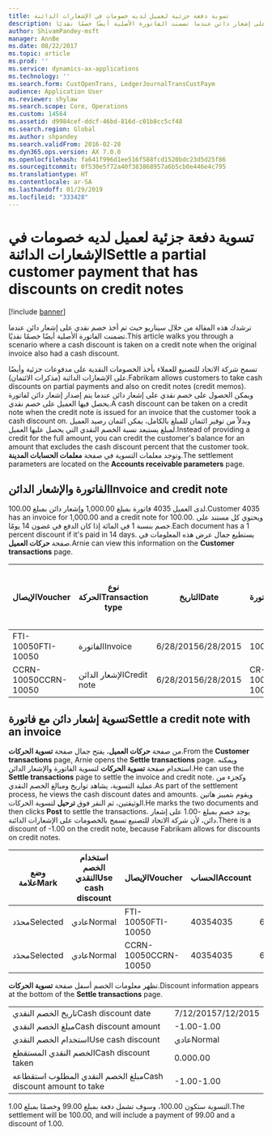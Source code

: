 ```yaml
---
title: تسوية دفعة جزئية لعميل لديه خصومات في الإشعارات الدائنة
description: ترشدك هذه المقالة من خلال سيناريو حيث تم أخذ خصم نقدي على إشعار دائن عندما تضمنت الفاتورة الأصلية أيضًا خصمًا نقديًا.
author: ShivamPandey-msft
manager: AnnBe
ms.date: 08/22/2017
ms.topic: article
ms.prod: ''
ms.service: dynamics-ax-applications
ms.technology: ''
ms.search.form: CustOpenTrans, LedgerJournalTransCustPaym
audience: Application User
ms.reviewer: shylaw
ms.search.scope: Core, Operations
ms.custom: 14564
ms.assetid: d9984cef-ddcf-46bd-816d-c01b8cc5cf48
ms.search.region: Global
ms.author: shpandey
ms.search.validFrom: 2016-02-28
ms.dyn365.ops.version: AX 7.0.0
ms.openlocfilehash: fa641f996d1ee516f588fcd1520bdc23d5d25f86
ms.sourcegitcommit: 0f530e5f72a40f383868957a6b5cb0e446e4c795
ms.translationtype: HT
ms.contentlocale: ar-SA
ms.lasthandoff: 01/29/2019
ms.locfileid: "333428"
---
```

# <a name="settle-a-partial-customer-payment-that-has-discounts-on-credit-notes"></a><span data-ttu-id="4fa19-103">تسوية دفعة جزئية لعميل لديه خصومات في الإشعارات الدائنة</span><span class="sxs-lookup"><span data-stu-id="4fa19-103">Settle a partial customer payment that has discounts on credit notes</span></span>

[!include [banner](../includes/banner.md)]

<span data-ttu-id="4fa19-104">ترشدك هذه المقالة من خلال سيناريو حيث تم أخذ خصم نقدي على إشعار دائن عندما تضمنت الفاتورة الأصلية أيضًا خصمًا نقديًا.</span><span class="sxs-lookup"><span data-stu-id="4fa19-104">This article walks you through a scenario where a cash discount is taken on a credit note when the original invoice also had a cash discount.</span></span> 

<span data-ttu-id="4fa19-105">تسمح شركة الاتحاد للتصنيع للعملاء بأخذ الخصومات النقدية على مدفوعات جزئية وأيضًا على الإشعارات الدائنة (مذكرات الائتمان).</span><span class="sxs-lookup"><span data-stu-id="4fa19-105">Fabrikam allows customers to take cash discounts on partial payments and also on credit notes (credit memos).</span></span> <span data-ttu-id="4fa19-106">ويمكن الحصول على خصم نقدي على إشعار دائن عندما يتم إصدار إشعار دائن لفاتورة يحصل فيها العميل على خصم نقدي.</span><span class="sxs-lookup"><span data-stu-id="4fa19-106">A cash discount can be taken on a credit note when the credit note is issued for an invoice that the customer took a cash discount on.</span></span> <span data-ttu-id="4fa19-107">وبدلاً من توفير ائتمان للمبلغ بالكامل، يمكن ائتمان رصيد العميل لمبلغ يستبعد نسبة الخصم النقدي التي يحصل عليها العميل.</span><span class="sxs-lookup"><span data-stu-id="4fa19-107">Instead of providing a credit for the full amount, you can credit the customer's balance for an amount that excludes the cash discount percent that the customer took.</span></span> <span data-ttu-id="4fa19-108">وتوجد معلمات التسوية في صفحة **معلمات الحسابات المدينة**.</span><span class="sxs-lookup"><span data-stu-id="4fa19-108">The settlement parameters are located on the **Accounts receivable parameters** page.</span></span>

## <a name="invoice-and-credit-note"></a><span data-ttu-id="4fa19-109">الفاتورة والإشعار الدائن</span><span class="sxs-lookup"><span data-stu-id="4fa19-109">Invoice and credit note</span></span>
<span data-ttu-id="4fa19-110">لدى العميل 4035 فاتورة بمبلغ 1,000.00 وإشعار دائن بمبلغ 100.00.</span><span class="sxs-lookup"><span data-stu-id="4fa19-110">Customer 4035 has an invoice for 1,000.00 and a credit note for 100.00.</span></span> <span data-ttu-id="4fa19-111">ويحتوي كل مستند على خصم بنسبة 1 في المائة إذا كان الدفع في غضون 14 يومًا.</span><span class="sxs-lookup"><span data-stu-id="4fa19-111">Each document has a 1 percent discount if it's paid in 14 days.</span></span> <span data-ttu-id="4fa19-112">يستطيع جمال عرض هذه المعلومات في صفحة **حركات العميل**.</span><span class="sxs-lookup"><span data-stu-id="4fa19-112">Arnie can view this information on the **Customer transactions** page.</span></span>

| <span data-ttu-id="4fa19-113">الإيصال</span><span class="sxs-lookup"><span data-stu-id="4fa19-113">Voucher</span></span>    | <span data-ttu-id="4fa19-114">نوع الحركة</span><span class="sxs-lookup"><span data-stu-id="4fa19-114">Transaction type</span></span> | <span data-ttu-id="4fa19-115">التاريخ</span><span class="sxs-lookup"><span data-stu-id="4fa19-115">Date</span></span>      | <span data-ttu-id="4fa19-116">الفاتورة</span><span class="sxs-lookup"><span data-stu-id="4fa19-116">Invoice</span></span>  | <span data-ttu-id="4fa19-117">المبلغ في خصم بعملة الحركة</span><span class="sxs-lookup"><span data-stu-id="4fa19-117">Amount in transaction currency debit</span></span> | <span data-ttu-id="4fa19-118">المبلغ في الائتمان بعملة الحركة</span><span class="sxs-lookup"><span data-stu-id="4fa19-118">Amount in transaction currency credit</span></span> | <span data-ttu-id="4fa19-119">الرصيد</span><span class="sxs-lookup"><span data-stu-id="4fa19-119">Balance</span></span>  | <span data-ttu-id="4fa19-120">عملة</span><span class="sxs-lookup"><span data-stu-id="4fa19-120">Currency</span></span> |
|------------|------------------|-----------|----------|--------------------------------------|---------------------------------------|----------|----------|
| <span data-ttu-id="4fa19-121">FTI-10050</span><span class="sxs-lookup"><span data-stu-id="4fa19-121">FTI-10050</span></span>  | <span data-ttu-id="4fa19-122">الفاتورة</span><span class="sxs-lookup"><span data-stu-id="4fa19-122">Invoice</span></span>          | <span data-ttu-id="4fa19-123">6/28/2015</span><span class="sxs-lookup"><span data-stu-id="4fa19-123">6/28/2015</span></span> | <span data-ttu-id="4fa19-124">10050</span><span class="sxs-lookup"><span data-stu-id="4fa19-124">10050</span></span>    | <span data-ttu-id="4fa19-125">1,000.00</span><span class="sxs-lookup"><span data-stu-id="4fa19-125">1,000.00</span></span>                             |                                       | <span data-ttu-id="4fa19-126">1,000.00</span><span class="sxs-lookup"><span data-stu-id="4fa19-126">1,000.00</span></span> | <span data-ttu-id="4fa19-127">دولار أمريكي</span><span class="sxs-lookup"><span data-stu-id="4fa19-127">USD</span></span>      |
| <span data-ttu-id="4fa19-128">CCRN-10050</span><span class="sxs-lookup"><span data-stu-id="4fa19-128">CCRN-10050</span></span> | <span data-ttu-id="4fa19-129">الإشعار الدائن</span><span class="sxs-lookup"><span data-stu-id="4fa19-129">Credit note</span></span>      | <span data-ttu-id="4fa19-130">6/28/2015</span><span class="sxs-lookup"><span data-stu-id="4fa19-130">6/28/2015</span></span> | <span data-ttu-id="4fa19-131">CR-10050</span><span class="sxs-lookup"><span data-stu-id="4fa19-131">CR-10050</span></span> |                                      | <span data-ttu-id="4fa19-132">100.00</span><span class="sxs-lookup"><span data-stu-id="4fa19-132">100.00</span></span>                                | <span data-ttu-id="4fa19-133">100.00-</span><span class="sxs-lookup"><span data-stu-id="4fa19-133">-100.00</span></span>  | <span data-ttu-id="4fa19-134">دولار أمريكي</span><span class="sxs-lookup"><span data-stu-id="4fa19-134">USD</span></span>      |

## <a name="settle-a-credit-note-with-an-invoice"></a><span data-ttu-id="4fa19-135">تسوية إشعار دائن مع فاتورة</span><span class="sxs-lookup"><span data-stu-id="4fa19-135">Settle a credit note with an invoice</span></span>
<span data-ttu-id="4fa19-136">من صفحة **حركات العميل**، يفتح جمال صفحة **تسوية الحركات**.</span><span class="sxs-lookup"><span data-stu-id="4fa19-136">From the **Customer transactions** page, Arnie opens the **Settle transactions** page.</span></span> <span data-ttu-id="4fa19-137">ويمكنه استخدام صفحة **تسوية الحركات** لتسوية الفاتورة والإشعار الدائن.</span><span class="sxs-lookup"><span data-stu-id="4fa19-137">He can use the **Settle transactions** page to settle the invoice and credit note.</span></span> <span data-ttu-id="4fa19-138">وكجزء من عملية التسوية، يشاهد تواريخ ومبالغ الخصم النقدي.</span><span class="sxs-lookup"><span data-stu-id="4fa19-138">As part of the settlement process, he views the cash discount dates and amounts.</span></span> <span data-ttu-id="4fa19-139">ويقوم بتمييز هاتين الوثيقتين، ثم النقر فوق **ترحيل** لتسوية الحركات.</span><span class="sxs-lookup"><span data-stu-id="4fa19-139">He marks the two documents and then clicks **Post** to settle the transactions.</span></span> <span data-ttu-id="4fa19-140">يوجد خصم بمبلغ -1.00 على إشعار دائن، لأن شركة الاتحاد للتصنيع تسمح بالخصومات على الإشعارات الدائنة.</span><span class="sxs-lookup"><span data-stu-id="4fa19-140">There is a discount of -1.00 on the credit note, because Fabrikam allows for discounts on credit notes.</span></span>

| <span data-ttu-id="4fa19-141">وضع علامة</span><span class="sxs-lookup"><span data-stu-id="4fa19-141">Mark</span></span>     | <span data-ttu-id="4fa19-142">استخدام الخصم النقدي</span><span class="sxs-lookup"><span data-stu-id="4fa19-142">Use cash discount</span></span> | <span data-ttu-id="4fa19-143">الإيصال</span><span class="sxs-lookup"><span data-stu-id="4fa19-143">Voucher</span></span>    | <span data-ttu-id="4fa19-144">الحساب</span><span class="sxs-lookup"><span data-stu-id="4fa19-144">Account</span></span> | <span data-ttu-id="4fa19-145">التاريخ</span><span class="sxs-lookup"><span data-stu-id="4fa19-145">Date</span></span>      | <span data-ttu-id="4fa19-146">تاريخ الاستحقاق</span><span class="sxs-lookup"><span data-stu-id="4fa19-146">Due date</span></span>  | <span data-ttu-id="4fa19-147">الفاتورة</span><span class="sxs-lookup"><span data-stu-id="4fa19-147">Invoice</span></span>  | <span data-ttu-id="4fa19-148">المبلغ بعملة الحركة</span><span class="sxs-lookup"><span data-stu-id="4fa19-148">Amount in transaction currency</span></span> | <span data-ttu-id="4fa19-149">عملة</span><span class="sxs-lookup"><span data-stu-id="4fa19-149">Currency</span></span> | <span data-ttu-id="4fa19-150">المبلغ المراد تسويته</span><span class="sxs-lookup"><span data-stu-id="4fa19-150">Amount to settle</span></span> |
|----------|-------------------|------------|---------|-----------|-----------|----------|--------------------------------|----------|------------------|
| <span data-ttu-id="4fa19-151">محدَد</span><span class="sxs-lookup"><span data-stu-id="4fa19-151">Selected</span></span> | <span data-ttu-id="4fa19-152">عادي</span><span class="sxs-lookup"><span data-stu-id="4fa19-152">Normal</span></span>            | <span data-ttu-id="4fa19-153">FTI-10050</span><span class="sxs-lookup"><span data-stu-id="4fa19-153">FTI-10050</span></span>  | <span data-ttu-id="4fa19-154">4035</span><span class="sxs-lookup"><span data-stu-id="4fa19-154">4035</span></span>    | <span data-ttu-id="4fa19-155">6/28/2015</span><span class="sxs-lookup"><span data-stu-id="4fa19-155">6/28/2015</span></span> | <span data-ttu-id="4fa19-156">7/28/2015</span><span class="sxs-lookup"><span data-stu-id="4fa19-156">7/28/2015</span></span> | <span data-ttu-id="4fa19-157">10050</span><span class="sxs-lookup"><span data-stu-id="4fa19-157">10050</span></span>    | <span data-ttu-id="4fa19-158">1,000.00</span><span class="sxs-lookup"><span data-stu-id="4fa19-158">1,000.00</span></span>                       | <span data-ttu-id="4fa19-159">دولار أمريكي</span><span class="sxs-lookup"><span data-stu-id="4fa19-159">USD</span></span>      | <span data-ttu-id="4fa19-160">990.00</span><span class="sxs-lookup"><span data-stu-id="4fa19-160">990.00</span></span>           |
| <span data-ttu-id="4fa19-161">محدَد</span><span class="sxs-lookup"><span data-stu-id="4fa19-161">Selected</span></span> | <span data-ttu-id="4fa19-162">عادي</span><span class="sxs-lookup"><span data-stu-id="4fa19-162">Normal</span></span>            | <span data-ttu-id="4fa19-163">CCRN-10050</span><span class="sxs-lookup"><span data-stu-id="4fa19-163">CCRN-10050</span></span> | <span data-ttu-id="4fa19-164">4035</span><span class="sxs-lookup"><span data-stu-id="4fa19-164">4035</span></span>    | <span data-ttu-id="4fa19-165">6/28/2015</span><span class="sxs-lookup"><span data-stu-id="4fa19-165">6/28/2015</span></span> | <span data-ttu-id="4fa19-166">7/28/2015</span><span class="sxs-lookup"><span data-stu-id="4fa19-166">7/28/2015</span></span> | <span data-ttu-id="4fa19-167">CR-10050</span><span class="sxs-lookup"><span data-stu-id="4fa19-167">CR-10050</span></span> | <span data-ttu-id="4fa19-168">100.00-</span><span class="sxs-lookup"><span data-stu-id="4fa19-168">-100.00</span></span>                        | <span data-ttu-id="4fa19-169">دولار أمريكي</span><span class="sxs-lookup"><span data-stu-id="4fa19-169">USD</span></span>      | <span data-ttu-id="4fa19-170">-99.00</span><span class="sxs-lookup"><span data-stu-id="4fa19-170">-99.00</span></span>           |

<span data-ttu-id="4fa19-171">تظهر معلومات الخصم أسفل صفحة **تسوية الحركات**.</span><span class="sxs-lookup"><span data-stu-id="4fa19-171">Discount information appears at the bottom of the **Settle transactions** page.</span></span>

|                              |           |
|------------------------------|-----------|
| <span data-ttu-id="4fa19-172">تاريخ الخصم النقدي</span><span class="sxs-lookup"><span data-stu-id="4fa19-172">Cash discount date</span></span>           | <span data-ttu-id="4fa19-173">7/12/2015</span><span class="sxs-lookup"><span data-stu-id="4fa19-173">7/12/2015</span></span> |
| <span data-ttu-id="4fa19-174">مبلغ الخصم النقدي</span><span class="sxs-lookup"><span data-stu-id="4fa19-174">Cash discount amount</span></span>         | <span data-ttu-id="4fa19-175">-1.00</span><span class="sxs-lookup"><span data-stu-id="4fa19-175">-1.00</span></span>     |
| <span data-ttu-id="4fa19-176">استخدام الخصم النقدي</span><span class="sxs-lookup"><span data-stu-id="4fa19-176">Use cash discount</span></span>            | <span data-ttu-id="4fa19-177">عادي</span><span class="sxs-lookup"><span data-stu-id="4fa19-177">Normal</span></span>    |
| <span data-ttu-id="4fa19-178">الخصم النقدي المستقطع</span><span class="sxs-lookup"><span data-stu-id="4fa19-178">Cash discount taken</span></span>          | <span data-ttu-id="4fa19-179">0.00</span><span class="sxs-lookup"><span data-stu-id="4fa19-179">0.00</span></span>      |
| <span data-ttu-id="4fa19-180">مبلغ الخصم النقدي المطلوب استقطاعه</span><span class="sxs-lookup"><span data-stu-id="4fa19-180">Cash discount amount to take</span></span> | <span data-ttu-id="4fa19-181">-1.00</span><span class="sxs-lookup"><span data-stu-id="4fa19-181">-1.00</span></span>     |

<span data-ttu-id="4fa19-182">التسوية ستكون 100.00، وسوف تشمل دفعة بمبلغ 99.00 وخصمًا بمبلغ 1.00.</span><span class="sxs-lookup"><span data-stu-id="4fa19-182">The settlement will be 100.00, and will include a payment of 99.00 and a discount of 1.00.</span></span>



